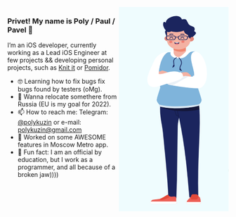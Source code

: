 <img align="right" src="https://github.com/PolyKuzin/PolyKuzin/blob/master/illustration.png" alt="Paul standing" width=250px height=465px/>

### Privet! My name is Poly / Paul / Pavel 👋

I’m an iOS developer, currently working as a Lead iOS Engineer at few projects && developing personal projects, such as [Knit it](https://apps.apple.com/us/app/knit-it-just-a-row-counter/id1532396965) or [Pomidor](https://apps.apple.com/us/app/pomidor-productivity-helper/id1598883284). 

- 🤓  Learning how to fix bugs fix bugs found by testers (oMg).
- 💬  Wanna relocate somethere from Russia (EU is my goal for 2022).
- 📫  How to reach me: Telegram: [@polykuzin](https://t.me/polykuzin) or e-mail: polykuzin@gmail.com
- 📱  Worked on some AWESOME features in Moscow Metro app.
- 🚴  Fun fact: I am an official by education, but I work as a programmer, and all because of a broken jaw))))
